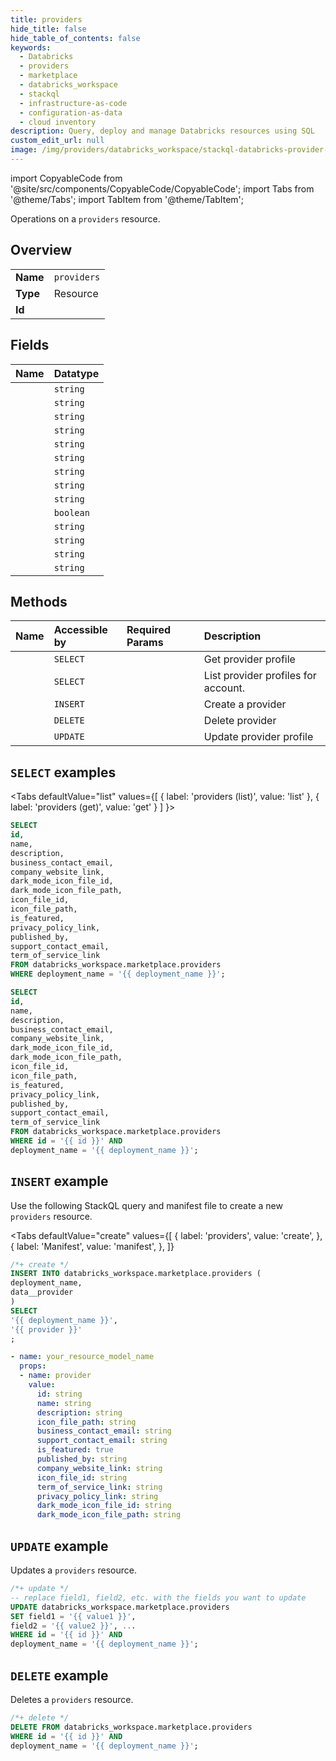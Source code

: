 ```yaml
---
title: providers
hide_title: false
hide_table_of_contents: false
keywords:
  - Databricks
  - providers
  - marketplace
  - databricks_workspace
  - stackql
  - infrastructure-as-code
  - configuration-as-data
  - cloud inventory
description: Query, deploy and manage Databricks resources using SQL
custom_edit_url: null
image: /img/providers/databricks_workspace/stackql-databricks-provider-featured-image.png
---
```


import CopyableCode from '@site/src/components/CopyableCode/CopyableCode';
import Tabs from '@theme/Tabs';
import TabItem from '@theme/TabItem';

Operations on a <code>providers</code> resource.  

## Overview
<table><tbody>
<tr><td><b>Name</b></td><td><code>providers</code></td></tr>
<tr><td><b>Type</b></td><td>Resource</td></tr>
<tr><td><b>Id</b></td><td><CopyableCode code="databricks_workspace.marketplace.providers" /></td></tr>
</tbody></table>

## Fields
| Name | Datatype |
|:-----|:---------|
| <CopyableCode code="id" /> | `string` |
| <CopyableCode code="name" /> | `string` |
| <CopyableCode code="description" /> | `string` |
| <CopyableCode code="business_contact_email" /> | `string` |
| <CopyableCode code="company_website_link" /> | `string` |
| <CopyableCode code="dark_mode_icon_file_id" /> | `string` |
| <CopyableCode code="dark_mode_icon_file_path" /> | `string` |
| <CopyableCode code="icon_file_id" /> | `string` |
| <CopyableCode code="icon_file_path" /> | `string` |
| <CopyableCode code="is_featured" /> | `boolean` |
| <CopyableCode code="privacy_policy_link" /> | `string` |
| <CopyableCode code="published_by" /> | `string` |
| <CopyableCode code="support_contact_email" /> | `string` |
| <CopyableCode code="term_of_service_link" /> | `string` |

## Methods
| Name | Accessible by | Required Params | Description |
|:-----|:--------------|:----------------|:------------|
| <CopyableCode code="get" /> | `SELECT` | <CopyableCode code="id, deployment_name" /> | Get provider profile |
| <CopyableCode code="list" /> | `SELECT` | <CopyableCode code="deployment_name" /> | List provider profiles for account. |
| <CopyableCode code="create" /> | `INSERT` | <CopyableCode code="deployment_name" /> | Create a provider |
| <CopyableCode code="delete" /> | `DELETE` | <CopyableCode code="id, deployment_name" /> | Delete provider |
| <CopyableCode code="update" /> | `UPDATE` | <CopyableCode code="id, deployment_name" /> | Update provider profile |

## `SELECT` examples

<Tabs
    defaultValue="list"
    values={[
        { label: 'providers (list)', value: 'list' },
        { label: 'providers (get)', value: 'get' }
    ]
}>
<TabItem value="list">

```sql
SELECT
id,
name,
description,
business_contact_email,
company_website_link,
dark_mode_icon_file_id,
dark_mode_icon_file_path,
icon_file_id,
icon_file_path,
is_featured,
privacy_policy_link,
published_by,
support_contact_email,
term_of_service_link
FROM databricks_workspace.marketplace.providers
WHERE deployment_name = '{{ deployment_name }}';
```

</TabItem>
<TabItem value="get">

```sql
SELECT
id,
name,
description,
business_contact_email,
company_website_link,
dark_mode_icon_file_id,
dark_mode_icon_file_path,
icon_file_id,
icon_file_path,
is_featured,
privacy_policy_link,
published_by,
support_contact_email,
term_of_service_link
FROM databricks_workspace.marketplace.providers
WHERE id = '{{ id }}' AND
deployment_name = '{{ deployment_name }}';
```

</TabItem>
</Tabs>

## `INSERT` example

Use the following StackQL query and manifest file to create a new <code>providers</code> resource.

<Tabs
    defaultValue="create"
    values={[
        { label: 'providers', value: 'create', },
        { label: 'Manifest', value: 'manifest', },
    ]}
>
<TabItem value="create">

```sql
/*+ create */
INSERT INTO databricks_workspace.marketplace.providers (
deployment_name,
data__provider
)
SELECT 
'{{ deployment_name }}',
'{{ provider }}'
;
```

</TabItem>
<TabItem value="manifest">

```yaml
- name: your_resource_model_name
  props:
  - name: provider
    value:
      id: string
      name: string
      description: string
      icon_file_path: string
      business_contact_email: string
      support_contact_email: string
      is_featured: true
      published_by: string
      company_website_link: string
      icon_file_id: string
      term_of_service_link: string
      privacy_policy_link: string
      dark_mode_icon_file_id: string
      dark_mode_icon_file_path: string

```

</TabItem>
</Tabs>

## `UPDATE` example

Updates a <code>providers</code> resource.

```sql
/*+ update */
-- replace field1, field2, etc. with the fields you want to update        
UPDATE databricks_workspace.marketplace.providers
SET field1 = '{{ value1 }}',
field2 = '{{ value2 }}', ...
WHERE id = '{{ id }}' AND
deployment_name = '{{ deployment_name }}';
```

## `DELETE` example

Deletes a <code>providers</code> resource.

```sql
/*+ delete */
DELETE FROM databricks_workspace.marketplace.providers
WHERE id = '{{ id }}' AND
deployment_name = '{{ deployment_name }}';
```
